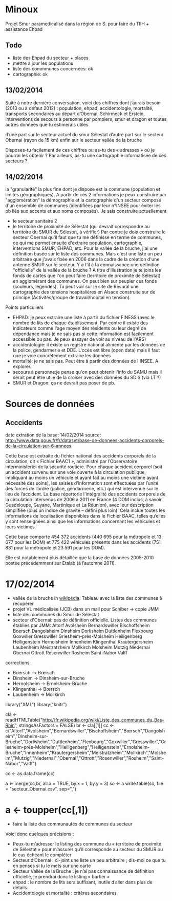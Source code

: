 Minoux
======

Projet Smur paramedicalisé dans la région de S. pour faire du TIIH + assistance Ehpad

Todo
----
- liste des Ehpad du secteur + places
- mettre à jour les populations
- liste des commmunes concernées: ok
- cartographie: ok

13/02/2014
----------
Suite à notre dernière conversation, voici des chiffres dont j’aurais besoin (2013 ou à défaut 2012) :
population, ehpad,
accidentologie, mortalité,
transports secondaires au départ d’Obernai, Schirmeck et Erstein,
interventions de secours à personne par pompiers, smur et dragon
et toutes autres données que tu estimerais utiles

d’une part sur le secteur actuel du smur Sélestat
d’autre part sur le secteur Obernai (rayon de  15 km)
enfin  sur le secteur vallée de la bruche

Disposes-tu facilement de ces chiffres ou as-tu des « adresses » où je pourrai les obtenir ?
Par ailleurs, as-tu une cartographie informatisée de ces secteurs ?

14/02/2014
-----------
la "granularité" la plus fine dont je dispose est la commune (population et limites géographiques). A partir de ces 2 informations je peux construire par "agglomération" la démographie et la cartographie d'un secteur composé d'un ensemble de communes (identifiées par leur n°INSEE pour éviter les pb liés aux accents et aux noms composés). Je sais construire actuellement
- le secteur sanitaire 2
- le territoire de proximité de Sélestat (qui devrait correspondre au territoire du SMUR de Sélestat, à vérifier)
Par contre je dois construire le secteur Obernai qu'il faut que tu me définisse en terme de communes, ce qui me permet ensuite d'extraire population, cartographie, interventions SMUR, EHPAD, etc. Pour la vallée de la bruche, j'ai une définition basée sur le liste des communes. Mais c'est une liste un peu arbitraire que j'avais fixée en 2006 dans la cadre de la création d'une antenne SMUR sur le secteur. Y a t'il à ta connaissance une définition "officielle" de la vallée de la bruche ?
A titre d'illustration je te joins les fonds de cartes que l'on peut faire (territoire de proximité de Sélestat) en agglomérant des communes. On peut bien sur peupler ces fonds (couleurs, légendes). Tu peut voir sur le site de Resural une cartographie des tensions hospitalières en Alsace construite sur de principe (Activités/groupe de travail/hopital en tension).

Points particuliers
- EHPAD: je peux extraire une liste à partir du fichier FINESS (avec le nombre de lits de chaque établissement. Par contre il existe des indicateurs comme l'age moyen des résidents ou leur degré de dépendance mais je ne sais pas si cette information est facilement accessible ou pas. Je peux essayer de voir au niveau de l'ARS)
- accidentologie: il existe un registre national alimenté par les données de la police, gendarmerie et DDE. L'ccès est libre (open data) mais il faut que je voie concrètement extraire les données
- mortalité: je ne sais pas. Peut être à partir des données de l'INSEE. A explorer.
- secours à personne:je pense qu'on peut obtenir l'info du SAMU mais il serait peut être utile de la croiser avec des données du SDIS (via LT ?)
- SMUR et Dragon: ça ne devrait pas poser de pb.

Sources de données
==================

Acccidents
----------

date extration de la base: 14/02/2014
source: http://www.data.gouv.fr/fr/dataset/base-de-donnees-accidents-corporels-de-la-circulation-sur-6-annees

Cette base est extraite du fichier national des accidents corporels de la circulation, dit « Fichier BAAC1 », administré par l’Observatoire interministériel de la sécurité routière. Pour chaque accident corporel (soit un accident survenu sur une voie ouverte à la circulation publique, impliquant au moins un véhicule et ayant fait au moins une victime ayant nécessité des soins), les saisies d’information sont effectuées par l’unité des forces de l’ordre (police, gendarmerie, etc.) qui est intervenue sur le lieu de l’accident. La base répertorie l'intégralité des accidents corporels de la circulation intervenus de 2006 à 2011 en France (4 DOM inclus, à savoir Guadeloupe, Guyane, Martinique et La Réunion), avec leur description simplifiée (plus un indice de gravité – défini plus loin). Cela inclue toutes les informations de localisation disponibles dans le Fichier BAAC, telles qu’elles y sont renseignées ainsi que les informations concernant les véhicules et leurs victimes.

Cette base comporte 454 372 accidents (440 695 pour la métropole et 13 677 pour les DOM) et 775 422 véhicules présents dans les accidents (751 831 pour la métropole et 23 591 pour les DOM).

Elle est notablement plus détaillée que la base de données 2005-2010 postée précédemment sur Etalab (à l’automne 2011). 

17/02/2014
==========
- vallée de la bruche in [wikipédia](http://fr.wikipedia.org/wiki/Communaut%C3%A9_de_communes_de_la_Vall%C3%A9e_de_la_Bruche). Tableau avec la liste des communes à récupérer
- projet VL médicalisée (JCB) dans un mail pour Schiber -> copie JMM
- liste des communes du Smur de Sélestat
- secteur d'Obernai: pas de définition officielle. Listes des communes établies par JMM:
Altorf
Avolsheim
Bernardswiller
Bischoffsheim
Boersch
Dangolsheim
Dinsheim
Dorlisheim
Duttlenheim
Flexbourg
Goxwiller
Gresswiller
Griesheim-près-Molsheim
Heiligenberg
Heiligenstein
Hernolsheim
Innenheim
Klingenthal
Krautergersheim
Laubenheim
Meistratzheim
Mollkirch
Molsheim
Mutzig
Niedernai
Obernai
Ottrott
Rosenwiller
Rosheim
Saint-Nabor
Valff

corrections:
- Boersch -< Bœrsch
- Dinsheim -> Dinsheim-sur-Bruche
- Hernolsheim -> Ernolsheim-Bruche
- Klingenthal -> Bœrsch
- Laubenheim -> Mollkirch

library("XML")
library("knitr")

cla <- readHTMLTable("http://fr.wikipedia.org/wiki/Liste_des_communes_du_Bas-Rhin", stringsAsFactors = FALSE)
br <- cla[[1]]
cc <- c("Altorf","Avolsheim","Bernardswiller","Bischoffsheim","Bœrsch","Dangolsheim","Dinsheim-sur-Bruche","Dorlisheim","Duttlenheim","Flexbourg","Goxwiller","Gresswiller","Griesheim-près-Molsheim","Heiligenberg","Heiligenstein","Ernolsheim-Bruche","Innenheim","Krautergersheim","Meistratzheim","Mollkirch","Molsheim","Mutzig","Niedernai","Obernai","Ottrott","Rosenwiller","Rosheim","Saint-Nabor","Valff")

cc <- as.data.frame(cc)

a <- merge(cc,br, all.x = TRUE, by.x = 1, by.y = 3)
so <- a
write.table(so, file = "secteur_Obernai.csv", sep=",")
# a <- toupper(cc[,1])

- faire la liste des communautés de communes du secteur

Voici donc quelques précisions :

- Peux-tu m’adresser le listing des commune du « territoire de proximité de Sélestat » pour m’assurer qu’il corresponde au secteur du SMUR ou le cas échéant le compléter  
- Secteur d’Obernai : ci-joint une liste un peu arbitraire ; dis-moi ce que tu en penses si tu le mets sur une carte
- Secteur Vallée de la Bruche : je n’ai pas connaissance de définition officielle, je prendrai donc le listing « bartier »
- ehpad : le nombre de lits sera suffisant, inutile d’aller dans plus de détails
- Accidentologie et mortalité : critères secondaires




